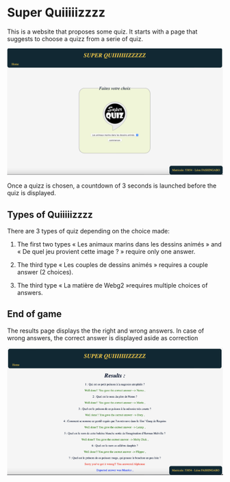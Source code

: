 # Super Quiiiiizzzz

This is a website that proposes some quiz.
It starts with a page that suggests to choose a quizz from a serie of quiz.

![home](images/home.png)

Once a quizz is chosen, a countdown of 3 seconds is launched before the quiz is displayed.

## Types of Quiiiiizzzz

There are 3 types of quiz depending on the choice made:

1. The first two types « Les animaux marins dans les dessins animés » and « De quel jeu provient cette image ? » require only one answer.

2. The third type « Les couples de dessins animés » requires a couple answer (2 choices).

3. The third type  « La matière de Webg2 »requires multiple choices of answers.

## End of game

The results page displays the the right and wrong answers. 
In case of wrong answers, the correct answer is displayed aside as correction

![results](images/results.png)